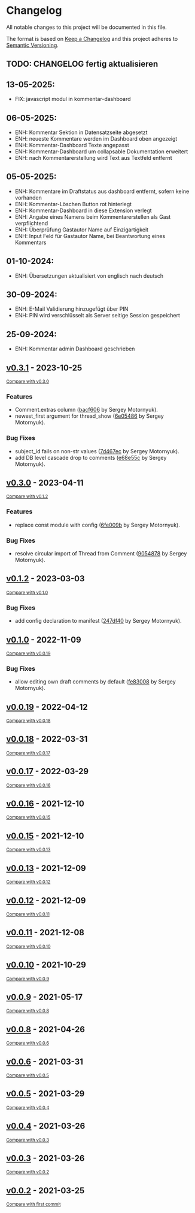 # Changelog

All notable changes to this project will be documented in this file.

The format is based on [Keep a Changelog](http://keepachangelog.com/en/1.0.0/)
and this project adheres to [Semantic Versioning](http://semver.org/spec/v2.0.0.html).

## TODO: CHANGELOG fertig aktualisieren

## 13-05-2025:

* FIX: javascript modul in kommentar-dashboard

## 06-05-2025:

* ENH: Kommentar Sektion in Datensatzseite abgesetzt
* ENH: neueste Kommentare werden im Dashboard oben angezeigt
* ENH: Kommentar-Dashboard Texte angepasst
* ENH: Kommentar-Dashboard um collapsable Dokumentation erweitert
* ENH: nach Kommentarerstellung wird Text aus Textfeld entfernt

## 05-05-2025:

* ENH: Kommentare im Draftstatus aus dashboard entfernt, sofern keine vorhanden
* ENH: Kommentar-Löschen Button rot hinterlegt
* ENH: Kommentar-Dashboard in diese Extension verlegt
* ENH: Angabe eines Namens beim Kommentarerstellen als Gast verpflichtend
* ENH: Überprüfung Gastautor Name auf Einzigartigkeit
* ENH: Input Feld für Gastautor Name, bei Beantwortung eines Kommentars

## 01-10-2024:

* ENH: Übersetzungen aktualisiert von englisch nach deutsch

## 30-09-2024:

* ENH: E-Mail Validierung hinzugefügt über PIN
* ENH: PIN wird verschlüsselt als Server seitige Session gespeichert

## 25-09-2024:

* ENH: Kommentar admin Dashboard geschrieben


<!-- insertion marker -->
## [v0.3.1](https://github.com/DataShades/ckanext-comments/releases/tag/v0.3.1) - 2023-10-25

<small>[Compare with v0.3.0](https://github.com/DataShades/ckanext-comments/compare/v0.3.0...v0.3.1)</small>

### Features

- Comment.extras column ([bacf606](https://github.com/DataShades/ckanext-comments/commit/bacf606b3c2a1a2c806231daeea4eb863a3136c9) by Sergey Motornyuk).
- newest_first argument for thread_show ([6e05486](https://github.com/DataShades/ckanext-comments/commit/6e054868a2e05473afa5db5c8ea468ce28776849) by Sergey Motornyuk).

### Bug Fixes

- subject_id fails on non-str values ([7d467ec](https://github.com/DataShades/ckanext-comments/commit/7d467ec81cf2ae9d323ebdf4303e8152d393dfba) by Sergey Motornyuk).
- add DB level cascade drop to comments ([e68e55c](https://github.com/DataShades/ckanext-comments/commit/e68e55c6280d78a4b0940edc78b989f4899be97c) by Sergey Motornyuk).

## [v0.3.0](https://github.com/DataShades/ckanext-comments/releases/tag/v0.3.0) - 2023-04-11

<small>[Compare with v0.1.2](https://github.com/DataShades/ckanext-comments/compare/v0.1.2...v0.3.0)</small>

### Features

- replace const module with config ([6fe009b](https://github.com/DataShades/ckanext-comments/commit/6fe009be3510bcaa06d6bb5b14fc888896a5d517) by Sergey Motornyuk).

### Bug Fixes

- resolve circular import of Thread from Comment ([9054878](https://github.com/DataShades/ckanext-comments/commit/905487830017cc13bcbab4d27ce448bcc705c16c) by Sergey Motornyuk).

## [v0.1.2](https://github.com/DataShades/ckanext-comments/releases/tag/v0.1.2) - 2023-03-03

<small>[Compare with v0.1.0](https://github.com/DataShades/ckanext-comments/compare/v0.1.0...v0.1.2)</small>

### Bug Fixes

- add config declaration to manifest ([247df40](https://github.com/DataShades/ckanext-comments/commit/247df40982a2319b58cae902624c3f576fb87042) by Sergey Motornyuk).

## [v0.1.0](https://github.com/DataShades/ckanext-comments/releases/tag/v0.1.0) - 2022-11-09

<small>[Compare with v0.0.19](https://github.com/DataShades/ckanext-comments/compare/v0.0.19...v0.1.0)</small>

### Bug Fixes

- allow editing own draft comments by default ([fe83008](https://github.com/DataShades/ckanext-comments/commit/fe830083d80a0d494cb021ef42f9432b86dc811a) by Sergey Motornyuk).

## [v0.0.19](https://github.com/DataShades/ckanext-comments/releases/tag/v0.0.19) - 2022-04-12

<small>[Compare with v0.0.18](https://github.com/DataShades/ckanext-comments/compare/v0.0.18...v0.0.19)</small>

## [v0.0.18](https://github.com/DataShades/ckanext-comments/releases/tag/v0.0.18) - 2022-03-31

<small>[Compare with v0.0.17](https://github.com/DataShades/ckanext-comments/compare/v0.0.17...v0.0.18)</small>

## [v0.0.17](https://github.com/DataShades/ckanext-comments/releases/tag/v0.0.17) - 2022-03-29

<small>[Compare with v0.0.16](https://github.com/DataShades/ckanext-comments/compare/v0.0.16...v0.0.17)</small>

## [v0.0.16](https://github.com/DataShades/ckanext-comments/releases/tag/v0.0.16) - 2021-12-10

<small>[Compare with v0.0.15](https://github.com/DataShades/ckanext-comments/compare/v0.0.15...v0.0.16)</small>

## [v0.0.15](https://github.com/DataShades/ckanext-comments/releases/tag/v0.0.15) - 2021-12-10

<small>[Compare with v0.0.13](https://github.com/DataShades/ckanext-comments/compare/v0.0.13...v0.0.15)</small>

## [v0.0.13](https://github.com/DataShades/ckanext-comments/releases/tag/v0.0.13) - 2021-12-09

<small>[Compare with v0.0.12](https://github.com/DataShades/ckanext-comments/compare/v0.0.12...v0.0.13)</small>

## [v0.0.12](https://github.com/DataShades/ckanext-comments/releases/tag/v0.0.12) - 2021-12-09

<small>[Compare with v0.0.11](https://github.com/DataShades/ckanext-comments/compare/v0.0.11...v0.0.12)</small>

## [v0.0.11](https://github.com/DataShades/ckanext-comments/releases/tag/v0.0.11) - 2021-12-08

<small>[Compare with v0.0.10](https://github.com/DataShades/ckanext-comments/compare/v0.0.10...v0.0.11)</small>

## [v0.0.10](https://github.com/DataShades/ckanext-comments/releases/tag/v0.0.10) - 2021-10-29

<small>[Compare with v0.0.9](https://github.com/DataShades/ckanext-comments/compare/v0.0.9...v0.0.10)</small>

## [v0.0.9](https://github.com/DataShades/ckanext-comments/releases/tag/v0.0.9) - 2021-05-17

<small>[Compare with v0.0.8](https://github.com/DataShades/ckanext-comments/compare/v0.0.8...v0.0.9)</small>

## [v0.0.8](https://github.com/DataShades/ckanext-comments/releases/tag/v0.0.8) - 2021-04-26

<small>[Compare with v0.0.6](https://github.com/DataShades/ckanext-comments/compare/v0.0.6...v0.0.8)</small>

## [v0.0.6](https://github.com/DataShades/ckanext-comments/releases/tag/v0.0.6) - 2021-03-31

<small>[Compare with v0.0.5](https://github.com/DataShades/ckanext-comments/compare/v0.0.5...v0.0.6)</small>

## [v0.0.5](https://github.com/DataShades/ckanext-comments/releases/tag/v0.0.5) - 2021-03-29

<small>[Compare with v0.0.4](https://github.com/DataShades/ckanext-comments/compare/v0.0.4...v0.0.5)</small>

## [v0.0.4](https://github.com/DataShades/ckanext-comments/releases/tag/v0.0.4) - 2021-03-26

<small>[Compare with v0.0.3](https://github.com/DataShades/ckanext-comments/compare/v0.0.3...v0.0.4)</small>

## [v0.0.3](https://github.com/DataShades/ckanext-comments/releases/tag/v0.0.3) - 2021-03-26

<small>[Compare with v0.0.2](https://github.com/DataShades/ckanext-comments/compare/v0.0.2...v0.0.3)</small>

## [v0.0.2](https://github.com/DataShades/ckanext-comments/releases/tag/v0.0.2) - 2021-03-25

<small>[Compare with first commit](https://github.com/DataShades/ckanext-comments/compare/0bc74fb042ef7af60b0e900e50cfc6c15a94fb18...v0.0.2)</small>

